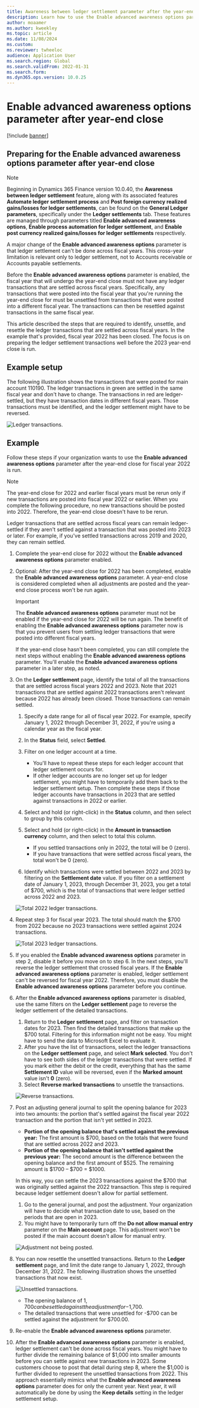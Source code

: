 ```yaml
---
title: Awareness between ledger settlement parameter after the year-end close
description: Learn how to use the Enable advanced awareness options parameter after the General ledger year-end close process is run, including an example setup.
author: moaamer
ms.author: kweekley
ms.topic: article
ms.date: 11/08/2024
ms.custom:
ms.reviewer: twheeloc
audience: Application User
ms.search.region: Global
ms.search.validFrom: 2022-01-31
ms.search.form:
ms.dyn365.ops.version: 10.0.25
---
```


# Enable advanced awareness options parameter after year-end close

[!include [banner](../includes/banner.md)]

## Preparing for the Enable advanced awareness options parameter after year-end close

> [!Note]
> Beginning in Dynamics 365 Finance version 10.0.40, the **Awareness between ledger settlement** feature, along with its associated features **Automate ledger settlement process** and **Post foreign currency realized gains/losses for ledger settlements**, can be found on the **General Ledger parameters**, specifically under the **Ledger settlements** tab. These features are managed through parameters titled **Enable advanced awareness options**, **Enable process automation for ledger settlement**, and **Enable post currency realized gains/losses for ledger settlements** respectively.

A major change of the **Enable advanced awareness options** parameter is that ledger settlement can't be done across fiscal years. This cross-year limitation is relevant only to ledger settlement, not to Accounts receivable or Accounts payable settlements.

Before the **Enable advanced awareness options** parameter is enabled, the fiscal year that will undergo the year-end close must not have any ledger transactions that are settled across fiscal years. Specifically, any transactions that were posted into the fiscal year that you're running the year-end close for must be unsettled from transactions that were posted into a different fiscal year. The transactions can then be resettled against transactions in the same fiscal year.

This article described the steps that are required to identify, unsettle, and resettle the ledger transactions that are settled across fiscal years. In the example that's provided, fiscal year 2022 has been closed. The focus is on preparing the ledger settlement transactions well before the 2023 year-end close is run.

## Example setup

The following illustration shows the transactions that were posted for main account 110190. The ledger transactions in green are settled in the same fiscal year and don't have to change. The transactions in red are ledger-settled, but they have transaction dates in different fiscal years. Those transactions must be identified, and the ledger settlement might have to be reversed.

![Ledger transactions.](./media/afterYEC1.png)

## Example

Follow these steps if your organization wants to use the **Enable advanced awareness options** parameter after the year-end close for fiscal year 2022 is run.

> [!NOTE]
> The year-end close for 2022 and earlier fiscal years must be rerun only if new transactions are posted into fiscal year 2022 or earlier. When you complete the following procedure, no new transactions should be posted into 2022. Therefore, the year-end close doesn't have to be rerun.
>
> Ledger transactions that are settled across fiscal years can remain ledger-settled if they aren't settled against a transaction that was posted into 2023 or later. For example, if you've settled transactions across 2019 and 2020, they can remain settled.

1. Complete the year-end close for 2022 without the **Enable advanced awareness options** parameter enabled.
2. Optional: After the year-end close for 2022 has been completed, enable the **Enable advanced awareness options** parameter. A year-end close is considered completed when all adjustments are posted and the year-end close process won't be run again.

    > [!IMPORTANT]
    > The **Enable advanced awareness options** parameter must not be enabled if the year-end close for 2022 will be run again. The benefit of enabling the **Enable advanced awareness options** parameter now is that you prevent users from settling ledger transactions that were posted into different fiscal years.

    If the year-end close hasn't been completed, you can still complete the next steps without enabling the **Enable advanced awareness options** parameter. You'll enable the **Enable advanced awareness options** parameter in a later step, as noted.

3. On the **Ledger settlement** page, identify the total of all the transactions that are settled across fiscal years 2022 and 2023. Note that 2021 transactions that are settled against 2022 transactions aren't relevant because 2022 has already been closed. Those transactions can remain settled.

    1. Specify a date range for all of fiscal year 2022. For example, specify January 1, 2022 through December 31, 2022, if you're using a calendar year as the fiscal year.
    2. In the **Status** field, select **Settled**.
    3. Filter on one ledger account at a time.

        - You'll have to repeat these steps for each ledger account that ledger settlement occurs for.
        - If other ledger accounts are no longer set up for ledger settlement, you might have to temporarily add them back to the ledger settlement setup. Then complete these steps if those ledger accounts have transactions in 2023 that are settled against transactions in 2022 or earlier.

    4. Select and hold (or right-click) in the **Status** column, and then select to group by this column.
    5. Select and hold (or right-click) in the **Amount in transaction currency** column, and then select to total this column.

        - If you settled transactions only in 2022, the total will be 0 (zero).
        - If you have transactions that were settled across fiscal years, the total won't be 0 (zero).

    6. Identify which transactions were settled between 2022 and 2023 by filtering on the **Settlement date** value. If you filter on a settlement date of January 1, 2023, through December 31, 2023, you get a total of $700, which is the total of transactions that were ledger settled across 2022 and 2023.

    ![Total 2022 ledger transactions.](./media/afterYEC2.png)

4. Repeat step 3 for fiscal year 2023. The total should match the $700 from 2022 because no 2023 transactions were settled against 2024 transactions.

    ![Total 2023 ledger transactions.](./media/afterYEC3.png)

5. If you enabled the **Enable advanced awareness options** parameter in step 2, disable it before you move on to step 6. In the next steps, you'll reverse the ledger settlement that crossed fiscal years. If the **Enable advanced awareness options** parameter is enabled, ledger settlement can't be reversed for fiscal year 2022. Therefore, you must disable the **Enable advanced awareness options** parameter before you continue.
6. After the **Enable advanced awareness options** parameter is disabled, use the same filters on the **Ledger settlement** page to reverse the ledger settlement of the detailed transactions.

    1. Return to the **Ledger settlement** page, and filter on transaction dates for 2023. Then find the detailed transactions that make up the $700 total. Filtering for this information might not be easy. You might have to send the data to Microsoft Excel to evaluate it.
    2. After you have the list of transactions, select the ledger transactions on the **Ledger settlement** page, and select **Mark selected**. You don't have to see both sides of the ledger transactions that were settled. If you mark either the debit or the credit, everything that has the same **Settlement ID** value will be reversed, even if the **Marked amount** value isn't **0** (zero).
    3. Select **Reverse marked transactions** to unsettle the transactions.

    ![Reverse transactions.](./media/afterYEC4.png)

7. Post an adjusting general journal to split the opening balance for 2023 into two amounts: the portion that's settled against the fiscal year 2022 transaction and the portion that isn't yet settled in 2023.

    - **Portion of the opening balance that's settled against the previous year:** The first amount is $700, based on the totals that were found that are settled across 2022 and 2023.
    - **Portion of the opening balance that isn't settled against the previous year:** The second amount is the difference between the opening balance and the first amount of $525. The remaining amount is $1700 – $700 = $1000.

    In this way, you can settle the 2023 transactions against the $700 that was originally settled against the 2022 transaction. This step is required because ledger settlement doesn't allow for partial settlement.

    1. Go to the general journal, and post the adjustment. Your organization will have to decide what transaction date to use, based on the periods that are open in 2023.
    2. You might have to temporarily turn off the **Do not allow manual entry** parameter on the **Main account** page. This adjustment won't be posted if the main account doesn't allow for manual entry.

    ![Adjustment not being posted.](./media/afterYEC5.png)

8. You can now resettle the unsettled transactions. Return to the **Ledger settlement** page, and limit the date range to January 1, 2022, through December 31, 2022. The following illustration shows the unsettled transactions that now exist.

    ![Unsettled transactions.](./media/afterYEC6.png)

    - The opening balance of $1,700 can be settled against the adjustment for -$1,700.
    - The detailed transactions that were unsettled for -$700 can be settled against the adjustment for $700.00.

9. Re-enable the **Enable advanced awareness options** parameter.
10. After the **Enable advanced awareness options** parameter is enabled, ledger settlement can't be done across fiscal years. You might have to further divide the remaining balance of $1,000 into smaller amounts before you can settle against new transactions in 2023. Some customers choose to post that detail during step 8, where the $1,000 is further divided to represent the unsettled transactions from 2022. This approach essentially mimics what the **Enable advanced awareness options** parameter does for only the current year. Next year, it will automatically be done by using the **Keep details** setting in the ledger settlement setup.
